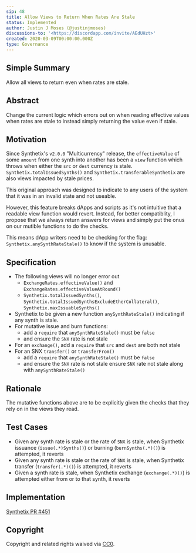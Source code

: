 ```yaml
---
sip: 48
title: Allow Views to Return When Rates Are Stale
status: Implemented
author: Justin J Moses (@justinjmoses)
discussions-to: '<https://discordapp.com/invite/AEdUHzt>'
created: 2020-03-09T00:00:00.000Z
type: Governance
---
```


<!--You can leave these HTML comments in your merged SIP and delete the visible duplicate text guides, they will not appear and may be helpful to refer to if you edit it again. This is the suggested template for new SIPs. Note that an SIP number will be assigned by an editor. When opening a pull request to submit your SIP, please use an abbreviated title in the filename, `sip-draft_title_abbrev.md`. The title should be 44 characters or less.-->

## Simple Summary

<!--"If you can't explain it simply, you don't understand it well enough." Provide a simplified and layman-accessible explanation of the SIP.-->

Allow all views to return even when rates are stale.

## Abstract

<!--A short (~200 word) description of the technical issue being addressed.-->

Change the current logic which errors out on when reading effective values when rates are stale to instead simply returning the value even if stale.

## Motivation

<!--The motivation is critical for SIPs that want to change Synthetix. It should clearly explain why the existing protocol specification is inadequate to address the problem that the SIP solves. SIP submissions without sufficient motivation may be rejected outright.-->

Since Synthetix's `v2.0.0` "Multicurrency" release, the `effectiveValue` of some `amount` from one synth into another has been a `view` function which throws when either the `src` or `dest` currency is stale. `Synthetix.totalIssuedSynths()` and `Synthetix.transferableSynthetix` are also views impacted by stale prices.

This original approach was designed to indicate to any users of the system that it was in an invalid state and not useable.

However, this feature breaks dApps and scripts as it's not intuitive that a readable view function would revert. Instead, for better compatiblity, I propose that we always return answers for views and simply put the onus on our mutible functions to do the checks.

This means dApp writers need to be checking for the flag: `Synthetix.anySynthRateStale()` to know if the system is unusable.

## Specification

<!--The technical specification should describe the syntax and semantics of any new feature.-->

- The following views will no longer error out
  - `ExchangeRates.effectiveValue()` and `ExchangeRates.effectiveValueAtRound()`
  - `Synthetix.totalIssuedSynths()`, `Synthetix.totalIssuedSynthsExcludeEtherCollateral()`, `Synthetix.maxIssuableSynths()`
- Synthetix to be given a new function `anySynthRateStale()` indicating if any synth is stale.
- For mutative issue and burn functions:
  - add a `require` that `anySynthRateStale()` must be `false`
  - and ensure the `SNX` rate is not stale
- For an `exchange()`, add a `require` that `src` and `dest` are both not stale
- For an SNX `transfer()` or `transferFrom()`
  - add a `require` that `anySynthRateStale()` must be `false`
  - and ensure the `SNX` rate is not stale ensure `SNX` rate not stale along with `anySynthRateStale()`

## Rationale

<!--The rationale fleshes out the specification by describing what motivated the design and why particular design decisions were made. It should describe alternate designs that were considered and related work, e.g. how the feature is supported in other languages. The rationale may also provide evidence of consensus within the community, and should discuss important objections or concerns raised during discussion.-->

The mutative functions above are to be explicitly given the checks that they rely on in the views they read.

## Test Cases

<!--Test cases for an implementation are mandatory for SIPs but can be included with the implementation..-->

- Given any synth rate is stale or the rate of `SNX` is stale, when Synthetix issuance (`issue(.*)Synths()`) or burning (`burnSynths(.*)()`) is attempted, it reverts
- Given any synth rate is stale or the rate of `SNX` is stale, when Synthetix transfer (`transfer(.*)()`) is attempted, it reverts
- Given a synth rate is stale, when Synthetix exchange (`exchange(.*)()`) is attempted either from or to that synth, it reverts

## Implementation

<!--The implementations must be completed before any SIP is given status "Implemented", but it need not be completed before the SIP is "Approved". While there is merit to the approach of reaching consensus on the specification and rationale before writing code, the principle of "rough consensus and running code" is still useful when it comes to resolving many discussions of API details.-->

[Synthetix PR #451](https://github.com/Synthetixio/synthetix/pull/451)

## Copyright

Copyright and related rights waived via [CC0](https://creativecommons.org/publicdomain/zero/1.0/).
